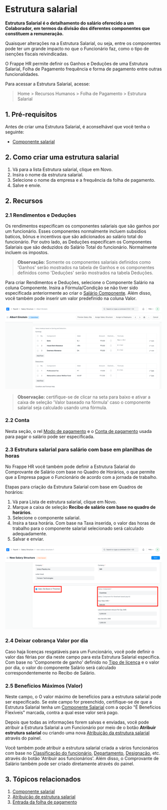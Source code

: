 # Estrutura salarial



**Estrutura Salarial é o detalhamento do salário oferecido a um Colaborador, em termos da divisão dos diferentes componentes que constituem a remuneração.**

Quaisquer alterações na a Estrutura Salarial, ou seja, entre os componentes pode ter um grande impacto no que o Funcionário faz, como o tipo de isenções fiscais reivindicadas.

O Frappe HR permite definir os Ganhos e Deduções de uma Estrutura Salarial, Folha de Pagamento frequência e forma de pagamento entre outras funcionalidades.

Para acessar a Estrutura Salarial, acesse:


> Home > Recursos Humanos > Folha de Pagamento > Estrutura Salarial
> 
> 

## 1. Pré-requisitos

Antes de criar uma Estrutura Salarial, é aconselhável que você tenha o seguinte:

* [Componente salarial](/docs/pt/human-resources/salary-component)

## 2. Como criar uma estrutura salarial

1. Vá para a lista Estrutura salarial, clique em Novo.
2. Insira o nome da estrutura salarial.
3. Selecione o nome da empresa e a frequência da folha de pagamento.
4. Salve e envie.

## 2. Recursos

### 2.1 Rendimentos e Deduções

Os rendimentos especificam os componentes salariais que são ganhos por um funcionário. Esses componentes normalmente incluem subsídios baticos, bônus e incentivos que são adicionados ao salário total do funcionário. Por outro lado, as Deduções especificam os Componentes Salariais que são deduzidos do Salário Total do funcionário. Normalmente incluem os impostos.


> **Observação:** Somente os componentes salariais definidos como 'Ganhos' serão mostrados na tabela de Ganhos e os componentes definidos como 'Deduções' serão mostrados na tabela Deduções.
> 
> 

Para criar Rendimentos e Deduções, selecione o Componente Salário na coluna Componente. Insira a Fórmula/Condição se não tiver sido especificada anteriormente ao criar o [Salário Componente](/docs/pt/human-resources/salary-component). Além disso, você também pode inserir um valor predefinido na coluna Valor.

![Salary Structure](/files/salary-structure.png)


> **Observação:** certifique-se de clicar na seta para baixo e ativar a caixa de seleção 'Valor baseado na fórmula' caso o componente salarial seja calculado usando uma fórmula.
> 
> 

### 2.2 Conta

Nesta seção, o rel [Modo de pagamento](https://docs.erpnext.com/docs/pt/accounts/articles/mode_of_payment) e o [Conta de pagamento](https://docs.erpnext.com/docs/pt/accounts/chart-of-accounts) usada para pagar o salário pode ser especificada.

### 2.3 Estrutura salarial para salário com base em planilhas de horas

No Frappe HR você também pode definir a Estrutura Salarial do Comprovante de Salário com base no Quadro de Horários, o que permite que a Empresa pague o Funcionário de acordo com a jornada de trabalho.

Etapas para criação da Estrutura Salarial com base em Quadros de horários:

1. Vá para Lista de estrutura salarial, clique em Novo.
2. Marque a caixa de seleção **Recibo de salário com base no quadro de horários**.
3. Selecione o componente salarial.
4. Insira a taxa horária. Com base na Taxa inserida, o valor das horas de trabalho para o componente salarial selecionado será calculado adequadamente.
5. Salvar e enviar.

![Criar recibo de salário com base em planilhas de horas](/files/salary-structure-for-salary-based-on-timesheets.png)

### 2.4 Deixar cobrança Valor por dia

Caso haja licenças resgatáveis ​​para um Funcionário, você pode definir o valor das férias por dia neste campo para esta Estrutura Salarial específica. Com base no 'Componente de ganho' definido no [Tipo de licença](/docs/pt/human-resources/leave-type)  e o valor por dia, o valor do componente Salário será calculado correspondentemente no Recibo de Salário.

### 2.5 Benefícios Máximos (Valor)

Neste campo, o O valor máximo de benefícios para a estrutura salarial pode ser especificado. Se este campo for preenchido, certifique-se de que a Estrutura Salarial tenha um  [Componente Salarial](/docs/pt/human-resources/salary-component) com a opção "É Benefícios Flexíveis" marcada, contra a qual esse valor será pago.

Depois que todas as informações forem salvas e enviadas, você pode atribuir a Estrutura Salarial a um Funcionário por meio de o botão **Atribuir estrutura salarial** ou criando uma nova [Atribuição da estrutura salarial](/docs/pt/human-resources/salary-structure-assignment) através do painel.

Você também pode atribuir a estrutura salarial criada a vários funcionários com base no [Classificação do funcionário](/docs/pt/human-resources/employee-grade), [Departamento](/docs/pt/human-recursos/departamento), [Designação](/docs/pt/human-resources/designation), etc. através do botão 'Atribuir aos funcionários'. Além disso, o Comprovante de Salário também pode ser criado diretamente através do painel.

## 3. Tópicos relacionados

1. [Componente salarial](/docs/pt/human-resources/salary-component)
2. [Atribuição de estrutura salarial](/docs/pt/human-resources/salary-structure-assignment)
3. [Entrada da folha de pagamento](/docs/pt/human-resources/payroll-entry)


